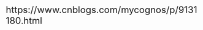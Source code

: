 https://www.cnblogs.com/mycognos/p/9131180.html
<!-- client等的分析 -->


<!DOCTYPE html>
<html lang="en">
  <head>
    <meta charset="UTF-8" />
    <meta http-equiv="X-UA-Compatible" content="IE=edge" />
    <title>Document</title>
    <meta name="viewport" content="width=device-width, initial-scale=1.0" />
    <style>
      * {
        margin: 0;
        padding: 0;
      }

      .test {
        width: 620px;
        height: 250px;
        display: flex;
        flex-direction: column;
        border: 1px solid rgba(0, 0, 0, 0.125);
        justify-content: space-evenly;
        border-radius: 0.25rem;
      }

      .test > * {
        margin: 1rem;
      }

      a {
        text-decoration: none;
        font-size: 1.5rem;
        color: #1a1a1a;
      }

      a:hover {
        color: #0d6efd;
      }

      .img-word {
        /* border: 1px solid red; */
        /* display: flex; */
        /* width: 500px; */
        height: 100px;
        /* justify-content: center; */
        align-items: center;
        /* margin: 1rem; */
        margin-right: 3rem;
        /* justify-content: flex-end; */
        align-items: stretch;
        /* justify-content: center; */
      }
      img {
        float: left;
        /* flex-shrink: 0; */
        width: 150px;
        height: 100%;
        margin-right: 1rem;
        border-radius: 0.3rem;
      }
      p {
        /* flex-grow: 0; */
        /* flex-shrink: 0; */
        font-size: 1rem;
        /* height: 80%; */
        color: #6c757d;
        height: 100%;
      }
      span {
        color: #6c757d;
      }
    </style>
  </head>
  <body>
    <div class="test">
      <a href="#">看了这么多年美剧，我为什么还是没法摆脱字幕？</a>
      <div class="img-word">
        <img src="./vue3_column/src/assets/狗狗.jpeg" alt="" />
        <p>
          也许你有这样的困扰：所有英语老师都告诉你学英语需要多听多看，为什么看了几年美剧后，眼睛还是得死盯着字幕才能听懂对白呢?说实话，我看日剧也是这个感觉。
          我大学二外选择的是日语，日语的基础语法学过一些，词汇也背过一些。我日剧也看了有十几年了吧，…
        </p>
      </div>
      <span>2020-08-21 19:20:00</span>
    </div>
  </body>
</html>
